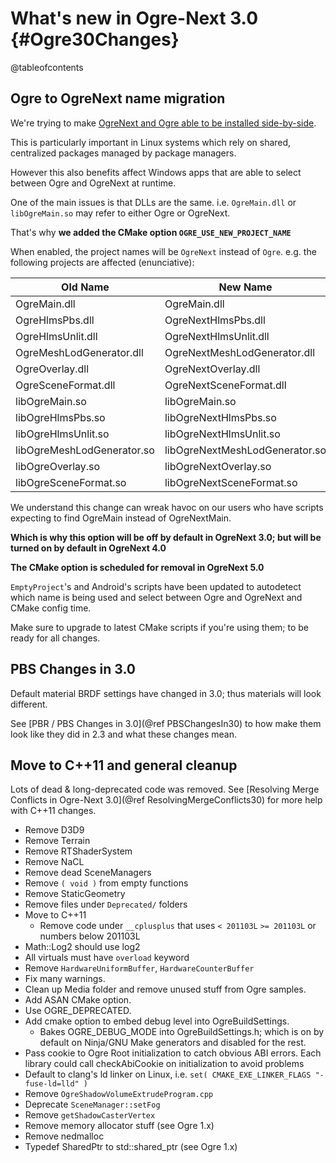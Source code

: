 # What's new in Ogre-Next 3.0 {#Ogre30Changes}

@tableofcontents

## Ogre to OgreNext name migration

We're trying to make [OgreNext and Ogre able to be installed side-by-side](https://github.com/OGRECave/ogre-next/issues/232).

This is particularly important in Linux systems which rely on shared, centralized packages managed by package managers.

However this also benefits affect Windows apps that are able to select between Ogre and OgreNext at runtime.

One of the main issues is that DLLs are the same. i.e. `OgreMain.dll` or `libOgreMain.so` may refer to either Ogre or OgreNext.

That's why **we added the CMake option `OGRE_USE_NEW_PROJECT_NAME`**

When enabled, the project names will be `OgreNext` instead of `Ogre`. e.g. the following projects are affected (enunciative):

| Old Name                   | New Name                       |
|----------------------------|--------------------------------|
| OgreMain.dll               | OgreMain.dll                   |
| OgreHlmsPbs.dll            | OgreNextHlmsPbs.dll            |
| OgreHlmsUnlit.dll          | OgreNextHlmsUnlit.dll          |
| OgreMeshLodGenerator.dll   | OgreNextMeshLodGenerator.dll   |
| OgreOverlay.dll            | OgreNextOverlay.dll            |
| OgreSceneFormat.dll        | OgreNextSceneFormat.dll        |
| libOgreMain.so             | libOgreMain.so                 |
| libOgreHlmsPbs.so          | libOgreNextHlmsPbs.so          |
| libOgreHlmsUnlit.so        | libOgreNextHlmsUnlit.so        |
| libOgreMeshLodGenerator.so | libOgreNextMeshLodGenerator.so |
| libOgreOverlay.so          | libOgreNextOverlay.so          |
| libOgreSceneFormat.so      | libOgreNextSceneFormat.so      |

We understand this change can wreak havoc on our users who have scripts expecting to find OgreMain instead of OgreNextMain.

**Which is why this option will be off by default in OgreNext 3.0;
but will be turned on by default in OgreNext 4.0**

**The CMake option is scheduled for removal in OgreNext 5.0**

`EmptyProject`'s and Android's scripts have been updated to autodetect which name is being used and select between Ogre and OgreNext and CMake config time.

Make sure to upgrade to latest CMake scripts if you're using them; to be ready for all changes.

## PBS Changes in 3.0

Default material BRDF settings have changed in 3.0; thus materials will look different.

See [PBR / PBS Changes in 3.0](@ref PBSChangesIn30) to how make them look like they did in 2.3 and what these changes mean.

## Move to C++11 and general cleanup

Lots of dead \& long-deprecated code was removed.
See [Resolving Merge Conflicts in Ogre-Next 3.0](@ref ResolvingMergeConflicts30) for more help with C++11 changes.

 - Remove D3D9
 - Remove Terrain
 - Remove RTShaderSystem
 - Remove NaCL
 - Remove dead SceneManagers
 - Remove `( void )` from empty functions
 - Remove StaticGeometry
 - Remove files under `Deprecated/` folders
 - Move to C++11
   - Remove code under `__cplusplus` that uses `< 201103L` `>= 201103L` or numbers below 201103L
 - Math::Log2 should use log2
 - All virtuals must have `overload` keyword
 - Remove `HardwareUniformBuffer`, `HardwareCounterBuffer`
 - Fix many warnings.
 - Clean up Media folder and remove unused stuff from Ogre samples.
 - Add ASAN CMake option.
 - Use OGRE_DEPRECATED.
 - Add cmake option to embed debug level into OgreBuildSettings.
    - Bakes OGRE_DEBUG_MODE into OgreBuildSettings.h; which is on by default on Ninja/GNU Make generators and disabled for the rest.
 - Pass cookie to Ogre Root initialization to catch obvious ABI errors. Each library could call checkAbiCookie on initialization to avoid problems
 - Default to clang's ld linker on Linux, i.e. `set( CMAKE_EXE_LINKER_FLAGS "-fuse-ld=lld" )`
 - Remove `OgreShadowVolumeExtrudeProgram.cpp`
 - Deprecate `SceneManager::setFog`
 - Remove `getShadowCasterVertex`
 - Remove memory allocator stuff (see Ogre 1.x)
 - Remove nedmalloc
 - Typedef SharedPtr to std::shared_ptr (see Ogre 1.x)
